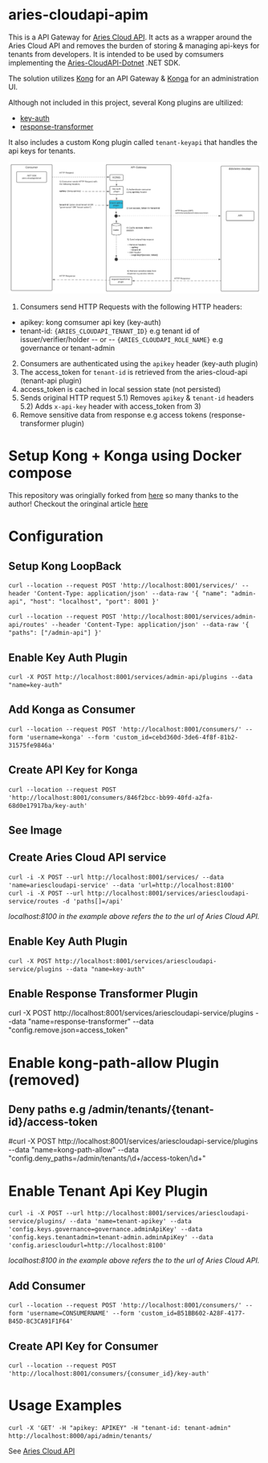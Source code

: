 # aries-cloudapi-apim
This is a API Gateway for [Aries Cloud API](https://github.com/didx-xyz/aries-cloudapi-python). It acts as a wrapper around the Aries Cloud API and removes the burden of storing & managing api-keys for tenants from developers. It is intended to be used by comsumers implementing the [Aries-CloudAPI-Dotnet](http://) .NET SDK. 

The solution utilizes [Kong](https://github.com/Kong/kong) for an API Gateway & [Konga](https://github.com/pantsel/konga) for an administration UI. 

Although not included in this project, several Kong plugins are ultilized:
- [key-auth](https://github.com/Kong/kong/tree/master/kong/plugins/key-auth)
- [response-transformer](https://github.com/Kong/kong/tree/master/kong/plugins/response-transformer)

It also includes a custom Kong plugin called `tenant-keyapi` that handles the api keys for tenants.

![Overview](/docs/overview.png)

1) Consumers send HTTP Requests with the following HTTP headers:
- apikey: kong comsumer api key (key-auth)
- tenant-id: `{ARIES_CLOUDAPI_TENANT_ID}` e.g tenant id of issuer/verifier/holder -- or -- `{ARIES_CLOUDAPI_ROLE_NAME}` e.g governance or tenant-admin
2) Consumers are authenticated using the `apikey` header (key-auth plugin)
3) The access_token for `tenant-id` is retrieved from the aries-cloud-api (tenant-api plugin)
4) access_token is cached in local session state (not persisted)
5) Sends original HTTP request
    5.1) Removes `apikey` & `tenant-id` headers
    5.2) Adds `x-api-key` header with access_token from 3)
6) Remove sensitive data from response e.g access tokens (response-transformer plugin)

# Setup Kong + Konga using Docker compose
This repository was oringially forked from [here](https://github.com/vousmeevoyez/kong-konga-example) so many thanks to the author!
Checkout the oringinal article [here](https://dev.to/vousmeevoyez/setup-kong-konga-part-2-dan)

# Configuration
## Setup Kong LoopBack
```
curl --location --request POST 'http://localhost:8001/services/' --header 'Content-Type: application/json' --data-raw '{ "name": "admin-api", "host": "localhost", "port": 8001 }'
```
```
curl --location --request POST 'http://localhost:8001/services/admin-api/routes' --header 'Content-Type: application/json' --data-raw '{ "paths": ["/admin-api"] }'
```

## Enable Key Auth Plugin
```
curl -X POST http://localhost:8001/services/admin-api/plugins --data "name=key-auth" 
```

## Add Konga as Consumer
```
curl --location --request POST 'http://localhost:8001/consumers/' --form 'username=konga' --form 'custom_id=cebd360d-3de6-4f8f-81b2-31575fe9846a'
```

## Create API Key for Konga
```
curl --location --request POST 'http://localhost:8001/consumers/846f2bcc-bb99-40fd-a2fa-68d0e17917ba/key-auth'
```

## See Image

## Create Aries Cloud API service
```
curl -i -X POST --url http://localhost:8001/services/ --data 'name=ariescloudapi-service' --data 'url=http://localhost:8100'  
curl -i -X POST --url http://localhost:8001/services/ariescloudapi-service/routes -d 'paths[]=/api'  
```
_localhost:8100 in the example above refers the to the url of Aries Cloud API._

## Enable Key Auth Plugin
```
curl -X POST http://localhost:8001/services/ariescloudapi-service/plugins --data "name=key-auth" 
```

## Enable Response Transformer Plugin
curl -X POST http://localhost:8001/services/ariescloudapi-service/plugins --data "name=response-transformer" --data "config.remove.json=access_token"

# Enable kong-path-allow Plugin (removed)
## Deny paths e.g /admin/tenants/{tenant-id}/access-token
#curl -X POST http://localhost:8001/services/ariescloudapi-service/plugins --data "name=kong-path-allow" --data "config.deny_paths=/admin/tenants/\d+/access-token/\d+"

# Enable Tenant Api Key Plugin
```
curl -i -X POST --url http://localhost:8001/services/ariescloudapi-service/plugins/ --data 'name=tenant-apikey' --data 'config.keys.governance=governance.adminApiKey' --data 'config.keys.tenantadmin=tenant-admin.adminApiKey' --data 'config.ariescloudurl=http://localhost:8100'
```
_localhost:8100 in the example above refers the to the url of Aries Cloud API._

## Add Consumer
```
curl --location --request POST 'http://localhost:8001/consumers/' --form 'username=CONSUMERNAME' --form 'custom_id=B51BB602-A28F-4177-B45D-8C3CA91F1F64'
```

## Create API Key for Consumer
```
curl --location --request POST 'http://localhost:8001/consumers/{consumer_id}/key-auth'
```

# Usage Examples
```
curl -X 'GET' -H "apikey: APIKEY" -H "tenant-id: tenant-admin" http://localhost:8000/api/admin/tenants/
```
See [Aries Cloud API](https://github.com/didx-xyz/aries-cloudapi-python)

